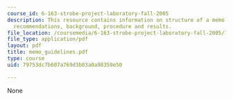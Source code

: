 ```yaml
---
course_id: 6-163-strobe-project-laboratory-fall-2005
description: This resource contains information on structure of a memo, summary and
  recommendations, background, procedure and results.
file_location: /coursemedia/6-163-strobe-project-laboratory-fall-2005/79753dc7b607a769d3b03a0a98359e50_memo_guidelines.pdf
file_type: application/pdf
layout: pdf
title: memo_guidelines.pdf
type: course
uid: 79753dc7b607a769d3b03a0a98359e50

---
```

None